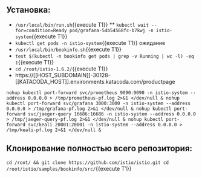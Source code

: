 ## Установка:
* `/usr/local/bin/run.sh`{{execute T1}}
** `kubectl wait --for=condition=Ready pod/grafana-54b54568fc-b7kwj -n istio-system`{{execute T1}}
* `kubectl get pods -n istio-system`{{execute T1}} ожидание
* `/usr/local/bin/bookinfo.sh`{{execute T1}}
* `test $(kubectl -n bookinfo get pods | grep -v Running | wc -l) -eq 1`{{execute T1}}
* `cd /root/istio-1.6.2/`{{execute T1}}
* https://[[HOST_SUBDOMAIN]]-30128-[[KATACODA_HOST]].environments.katacoda.com/productpage

``
nohup kubectl port-forward svc/prometheus 9090:9090 -n istio-system --address 0.0.0.0 > /tmp/prometheus-pf.log 2>&1 </dev/null &
nohup kubectl port-forward svc/grafana 3000:3000 -n istio-system --address 0.0.0.0 > /tmp/grafana-pf.log 2>&1 </dev/null &
nohup kubectl port-forward svc/jaeger-query 16686:16686 -n istio-system --address 0.0.0.0 > /tmp/jaeger-query-pf.log 2>&1 </dev/null &
nohup kubectl port-forward svc/keali 20001:20001 -n istio-system --address 0.0.0.0 > /tmp/keali-pf.log 2>&1 </dev/null &
``
## Клонирование полностью всего репозитория:
``
cd /root/ && git clone https://github.com/istio/istio.git
cd /root/istio/samples/bookinfo/src/
``{{execute T1}}